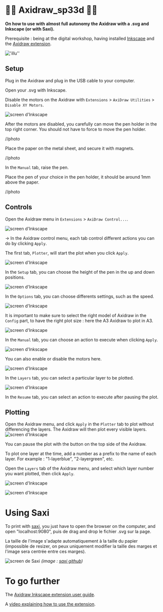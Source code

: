 # 🚧🚧 Axidraw_sp33d 🚧🚧

**On how to use with almost full autonomy the Axidraw with a .svg and Inkscape (or with Saxi).**

Prerequisite : being at the digital workshop,  having installed [Inkscape](https://inkscape.org) and the [Axidraw extension](https://wiki.evilmadscientist.com/Axidraw_Software_Installation).

!['illu''](./images/imageAxidraw.jpg)

## Setup

Plug in the Axidraw and plug in the USB cable to your computer.

Open your .svg with Inkscape.

Disable the motors on the Axidraw with `Extensions` > `AxiDraw Utilities` > `Disable XY Motors`.

![screen d'Inkscape](./images/screen3.png)

After the motors are disabled, you carefully can move the pen holder in the top right corner. You should not have to force to move the pen holder.

//photo

Place the paper on the metal sheet, and secure it with magnets.

//photo

In the `Manual` tab, raise the pen.

Place the pen of your choice in the pen holder, it should be around 1mm above the paper.

//photo

## Controls

Open the Axidraw menu in `Extensions` > `AxiDraw Control...`.

![screen d'Inkscape](./images/screen1.png)

-> In the Axidraw control menu, each tab control different actions you can do by clicking `Apply`. 

The first tab, `Plotter`, will start the plot when you click `Apply`.

![screen d'Inkscape](./images/screen2.png)

In the `Setup` tab, you can choose the height of the pen in the up and down positions.

![screen d'Inkscape](./images/screen6.png)

In the `Options` tab, you can choose differents settings, such as the speed.

![screen d'Inkscape](./images/screen7.png)

It is important to make sure to select the right model of Axidraw in the `Config` part, to have the right plot size : here the A3 Axidraw to plot in A3.

![screen d'Inkscape](./images/screen10.png)

In the `Manual` tab, you can choose an action to execute when clicking `Apply`.

![screen d'Inkscape](./images/screen4.png)

You can also enable or disable the motors here.

![screen d'Inkscape](./images/screen5.png)

In the `Layers` tab, you can select a particular layer to be plotted.

![screen d'Inkscape](./images/screen8.png)

In the `Resume` tab, you can select an action to execute after pausing the plot.

## Plotting

Open the Axidraw menu, and click `Apply` in the `Plotter` tab to plot without differencing the layers. The Axidraw will then plot every visible layers.
![screen d'Inkscape](./images/screen2.png)

You can pause the plot with the button on the top side of the Axidraw.

To plot one layer at the time, add a number as a prefix to the name of each layer. For example : "1-layerblue", "2-layergreen", etc.

Open the `Layers` tab of the Axidraw menu, and select which layer number you want plotted, then click `Apply`.

![screen d'Inkscape](./images/screen9.png)

![screen d'Inkscape](./images/screen8.png)

# Using Saxi
To print with [saxi](https://github.com/nornagon/saxi), you just have to open the browser on the computer, and open "localhost:9080", puis de drag and drop le fichier .svg sur la page.

La taille de l'image s'adapte automatiquement à la taille du papier (impossible de resizer, on peux uniquement modifier la taille des marges et l'image sera centrée entre ces marges).

![screen de Saxi](./images/saxi.png)
*(image : [saxi github](https://github.com/nornagon/saxi))*

# To go further

The [Axidraw Inkscape extension user guide](https://www.manualslib.com/manual/1235134/Evil-Mad-Scientist-Axidraw.html).

A [video explaining how to use the extension](https://www.youtube.com/watch?v=r5mhw8-nrg0).
